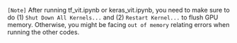 `[Note]` After running tf_vit.ipynb or keras_vit.ipynb, you need to make sure to do (1) `Shut Down All Kernels...` and (2) `Restart Kernel...` to flush GPU memory. Otherwise, you might be facing `out of memory` relating errors when running the other codes. 


